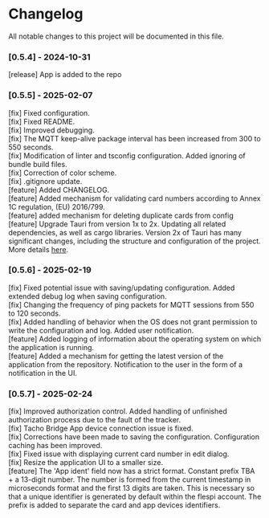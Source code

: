 # Changelog

All notable changes to this project will be documented in this file.

### [0.5.4] - 2024-10-31

[release] App is added to the repo

### [0.5.5] - 2025-02-07

[fix] Fixed configuration.  
[fix] Fixed README.  
[fix] Improved debugging.  
[fix] The MQTT keep-alive package interval has been increased from 300 to 550 seconds.  
[fix] Modification of linter and tsconfig configuration. Added ignoring of bundle build files.  
[fix] Correction of color scheme.  
[fix] .gitignore update.  
[feature] Added CHANGELOG.  
[feature] Added mechanism for validating card numbers according to Annex 1C regulation, (EU) 2016/799.  
[feature] added mechanism for deleting duplicate cards from config  
[feature] Upgrade Tauri from version 1x to 2x. Updating all related dependencies, as well as cargo libraries. Version 2х of Tauri has many significant changes, including the structure and configuration of the project. More details [here](https://v2.tauri.app/start/migrate/from-tauri-1/).

### [0.5.6] - 2025-02-19

[fix] Fixed potential issue with saving/updating configuration. Added extended debug log when saving configuration.  
[fix] Changing the frequency of ping packets for MQTT sessions from 550 to 120 seconds.  
[fix] Added handling of behavior when the OS does not grant permission to write the configuration and log. Added user notification.  
[feature] Added logging of information about the operating system on which the application is running.  
[feature] Added a mechanism for getting the latest version of the application from the repository. Notification to the user in the form of a notification in the UI.   

### [0.5.7] - 2025-02-24

[fix] Improved authorization control. Added handling of unfinished authorization process due to the fault of the tracker.  
[fix] Tacho Bridge App device connection issue is fixed.  
[fix] Corrections have been made to saving the configuration. Configuration caching has been improved.  
[fix] Fixed issue with displaying current card number in edit dialog.  
[fix] Resize the application UI to a smaller size.  
[feature] The 'App ident' field now has a strict format. Constant prefix TBA + a 13-digit number. The number is formed from the current timestamp in microseconds format and the first 13 digits are taken. This is necessary so that a unique identifier is generated by default within the flespi account. The prefix is ​added to separate the card and app devices identifiers.  